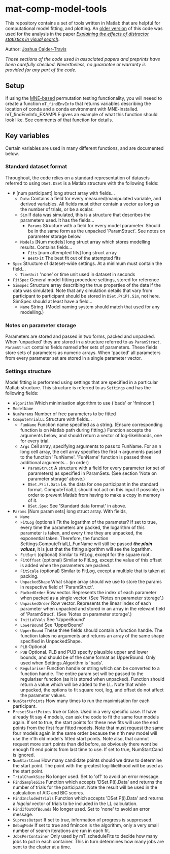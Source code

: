 # mat-comp-model-tools

This repository contains a set of tools written in Matlab that are helpful for computational model fitting, and plotting. An [older version](https://github.com/jCalderTravis/mat-comp-model-tools/releases/tag/v1.0) of this code was used for the analysis in the paper [_Explaining the effects of distractor statistics in visual search_](https://doi.org/10.1101/2020.01.03.893057).

Author: [Joshua Calder-Travis](https://scholar.google.com/citations?user=-9asgxcAAAAJ&hl=en)

_Those sections of the code used in associated papers and preprints have been carefully checked. Nevertheless, no guarantee or warranty is provided for any part of the code._

## Setup
If using the [MNE-based](https://mne.tools/stable/index.html) permutation testing functionality, you will neeed to create a function `mT_findEnvInfo` that returns variables describing the location of conda and a conda environment with MNE-installed. mT_findEnvInfo_EXAMPLE gives an example of what this function should look like. See comments of that function for details. 

## Key variables
Certain variables are used in many different functions, and are documented below.

### Standard dataset format
Throughout, the code relies on a standard representation of datasets referred to using `DSet`. `DSet` is a Matlab structure with the following fields:

- `P` \[num participant\] long struct array with fields...
  - `Data`    Contains a field for every measured/manipulated variable, and
            derived variables. All fields must either contain a vector as 
            long as the number of trials, or be a scalar. 
  - `Sim`     If data was simulated, this is a structure that describes the parameters used. 
            It has the fields...
    - `Params`
            Structure with a field for every model parameter. Should be in the same form as the unpacked 'ParamStruct'. See notes on parameter storage below.
  - `Models`  \[Num models\] long struct array which stores modelling results. 
            Contains fields...
    - `Fits`        \[num attempted fits\] long struct array
    - `BestFit`     The best fit out of the attempted fits
- `Spec`        Structure of dateset-wide settings. At a minimum must contain the field...
  - `TimeUnit`    'none' or time unit used in dataset in seconds
- `FitSpec`     General model fitting procedure settings, stored for reference
- `SimSpec` Structure array describing the true properties of the data if 
        the data was simulated. Note that any simulation details that vary
        from participant to participant should be stored in `DSet.P(iP).Sim`,
        not here. SimSpec should at least have a field...
   - `Name`    String. (Model naming system should match that used for any modelling.)


### Notes on parameter storage
Parameters are stored and passed in two forms, packed and unpacked. When 'unpacked'
they are stored in a structure referred to as `ParamStruct`. `ParamStruct`
contains fields named after sets of parameters. These fields store sets of 
parameters as numeric arrays. When 'packed' all
parameters from every parameter set are stored in a single parameter vector.


### Settings structure
Model fitting is performed using settings that are specified in a particular Matlab structure. This structure is referred to as `Settings` and has the following fields:

- `Algorithm`       Which minimisation algorithm to use ('bads' or
                'fmincon')
- `ModelName`
- `NumParams`       Number of free parameters to be fitted
- `ComputeTrialLL`  Structure with fields...
  - `FunName`   Function name specified as a string. (Ensure corresponding function is on    Matlab path during fitting.) Function accepts the arguments below, and should return a vector of log-likelihoods,
                one for every trial.
   - `Args`      Cell array, specifying arguments to pass to FunName. For an 
                n long cell array, the cell array specifies the first n
                arguments passed to the function 'FunName'. 'FunName'
                function is passed three additional arguments... (in order)
     - `ParamStruct`     A structure with a field for every
                    parameter (or set of parameters) as
                    specified in ParamSets. (See 
                    section 'Note on parameter storage'
                    above.)
     - `DSet.P(i).Data`  I.e. the data for one participant in the standard format.
                    ComputeTrialLL should not act on this
                    input if possible, in order to
                    prevent Matlab from having to make a
                    copy in memory of it.
     - `DSet.Spec`       See 'Standard data format' in above.
- `Params`       \[Num param sets\] long struct array. With fields,
  - `Name`
  - `FitLog`          (optional) Fit the logarithm of the 
                    parameter? If set to true, every time
                    the parameters are packed, the
                    logarithm of this parameter is taken,
                    and every time they are unpacked, the
                    exponential taken. Therefore, the
                    function Settings.ComputeTrialLL.FunName 
                    will still be passed 
                    ***the plain values***, it is just
                    that the fitting algorithm will see
                    the logarithm. 
  - `FitSqrt`         (optional) Similar to FitLog, except
                    for the square root.
  - `FitOffset`       (optional) Similar to FitLog, except
                    the value of this offset is added 
                    when the parameters are packed.
  - `FitScale`        (optional) Similar to FitLog, except
                    a multiple that is taken at packing.
  - `UnpackedShape`   What shape array should we use to store the
                    params in respective field of 'ParamStruct'.
  - `PackedOrder`     Row vector.
                    Represents the index of each parameter
                    when packed as a single vector. (See 
                    'Notes on parameter storage'.)
  - `UnpackedOrder`   Row vector.
                    Represents the linear index of each 
                    parameter when unpacked and stored in
                    an array in the relevant field of 
                    'ParamStruct'. (See 'Notes on parameter 
                    storage'.)
  - `InitialVals`     See 'UpperBound'
  - `LowerBound`      See 'UpperBound'
  - `UpperBound`      These three fields should contain a
                    function handle. The function
                    takes no arguments and returns an array
                    of the same shape specified in 
                    UnpackedShape.
  - `PLB`             Optional
  - `PUB`             Optional. PLB and PUB specify 
                    plausible upper and lower bounds, and
                    should be of the same format as
                    UpperBound. Only used when
                    Settings.Algorithm is 'bads'.
  - `Regulariser`     Function handle or string which can be
                    converted to a function handle. The
                    entire param set will be passed to the
                    regulariser function (as it is stored
                    when unpacked). Function should return
                    a value which will be added to the LL.
                    Note that while unpacked, the options to
                    fit square root, log, and offset do
                    not affect the parameter values.
- `NumStartPoints`  How many times to run the maximisation for each participant.
- `PresetStartPoints`
                true or false. Used in a very specific case. If have
                already fit say 4 models, can ask the code to fit the same
                four models again. If set to true, the start points for
                these new fits will use the end points from the first four
                fitted models. Note that must request the same four models
                again in the same order because the n'th new model will use the
                n'th old model's fitted start points. Note also, that cannot
                request more start points than did before, as obviously
                there wont be enough fit end points from last time to use.
                If set to true, NumStartCand is ignored.
- `NumStartCand`    How many candidate points should we draw to determine the
                start point. The point with the greatest log-likelihood 
                will be used as the start point.
- `TrialChunkSize`  No longer used. Set to 'off' to avoid an error message.
- `FindSampleSize`  Function which accepts 'DSet.P(i).Data' and returns the
                number of trials for the participant. Note the result will
                be used in the calculation of AIC and BIC scores.
- `FindIncludedTrials`
                Function which accepts 'DSet.P(i).Data' and returns a
                *logcial* vector of trials to be included in the LL 
                calculation.
- `FindIfOutOfBounds`
                No longer used. Set to 'none' to avoid an error message.
- `SupressOutput`   If set to true, information of progress is suppressed. 
- `DebugMode`       If set to true and fmincon is the algorithm, only a very small
                number of search iterations are run in each fit. 
- `JobsPerContainer`
                Only used by mT_scheduleFits to decide how many jobs to
                put in each container. This in turn determines how many
                jobs are sent to the cluster at a time.


